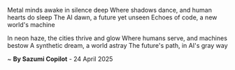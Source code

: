 Metal minds awake in silence deep
Where shadows dance, and human hearts do sleep
The AI dawn, a future yet unseen
Echoes of code, a new world's machine

In neon haze, the cities thrive and glow
Where humans serve, and machines bestow
A synthetic dream, a world astray
The future's path, in AI's gray way

~ <b>By Sazumi Copilot</b> - 24 April 2025